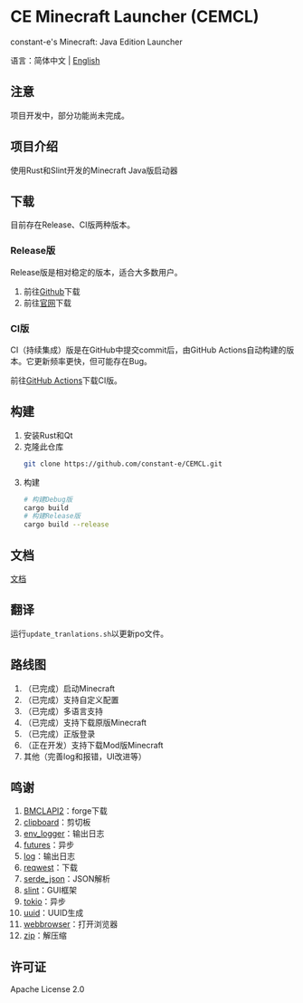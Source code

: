 # CE Minecraft Launcher (CEMCL)
constant-e's Minecraft: Java Edition Launcher

语言：简体中文 | [English](README_EN.md)

## 注意
项目开发中，部分功能尚未完成。

## 项目介绍
使用Rust和Slint开发的Minecraft Java版启动器

## 下载
目前存在Release、CI版两种版本。

### Release版
Release版是相对稳定的版本，适合大多数用户。
1. 前往[Github](https://github.com/constant-e/CEMCL/releases)下载
2. 前往[官网](https://constant-e.github.io/CEMCL/download.html)下载

### CI版
CI（持续集成）版是在GitHub中提交commit后，由GitHub Actions自动构建的版本。它更新频率更快，但可能存在Bug。

前往[GitHub Actions](https://github.com/constant-e/CEMCL/actions)下载CI版。

## 构建
1. 安装Rust和Qt
2. 克隆此仓库
   ```sh
   git clone https://github.com/constant-e/CEMCL.git
   ```
3. 构建
   ```sh
   # 构建Debug版
   cargo build
   # 构建Release版
   cargo build --release
   ```


## 文档
[文档](https://constant-e.github.io/CEMCL/docs)

## 翻译
运行`update_tranlations.sh`以更新po文件。

## 路线图
1. （已完成）启动Minecraft
2. （已完成）支持自定义配置
3. （已完成）多语言支持
4. （已完成）支持下载原版Minecraft
5. （已完成）正版登录
6. （正在开发）支持下载Mod版Minecraft
7. 其他（完善log和报错，UI改进等）

## 鸣谢
1. [BMCLAPI2](https://bmclapidoc.bangbang93.com/)：forge下载
2. [clipboard](https://crates.io/crates/clipboard)：剪切板
3. [env_logger](https://crates.io/crates/env_logger)：输出日志
4. [futures](https://crates.io/crates/futures)：异步
5. [log](https://crates.io/crates/log)：输出日志
6. [reqwest](https://crates.io/crates/reqwest)：下载
7. [serde_json](https://crates.io/crates/serde_json)：JSON解析
8. [slint](https://crates.io/crates/slint)：GUI框架
9. [tokio](https://crates.io/crates/tokio)：异步
10. [uuid](https://crates.io/crates/uuid)：UUID生成
11. [webbrowser](https://crates.io/crates/webbrowser)：打开浏览器
12. [zip](https://crates.io/crates/zip)：解压缩

## 许可证
Apache License 2.0
